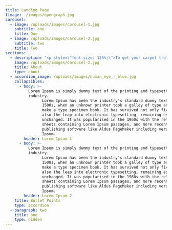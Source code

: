```yaml
---
title: Landing Page
fimage: ./images/opengraph.jpg
carousel:
  - image: /uploads/images/carousel-1.jpg
    subtitle: one
    title: One
  - image: /uploads/images/carousel-2.jpg
    subtitle: two
    title: Two
sections:
  - description: "<p style=\"font-size: 125%;\">To get your carpet truly clean, you need a professional deep cleaning service. That’s where we come in. Our strong customer service, efficient and professional work, and reasonable pricing combine to put a smile on the faces of our customers in not only Orlando, FL but throughout surrounding cities as well. We have a reputation for providing quality carpet cleaning. Our services include professional water extraction, carpet repair, and carpet cleaning. Other specialties include:</p>\r\n\r\n<h3 style=\"text-align: center;\">Tile and Grout<br />\r\nMold Damage<br />\r\nCrime Scene Cleanup<br />\r\nTrauma Cleaning</h3>\r\n\r\n<p style=\"font-size: 125%;\">Complete customer satisfaction is our goal, and this is how we’ve achieved our excellent reputation over the years. It is our priority to ensure that after you’ve employed our team for upholstery cleaning, dryer vent cleaning, and air duct cleaning that you are left with a healthier, happier environment.</p>\r\n\r\n<h3 style=\"text-align:center\">&nbsp;</h3>\r\n"
    image: /uploads/images/carousel-2.jpg
    title: About
    type: about
  - accordion_image: /uploads/images/human_eye_-_blue.jpg
    collapsibles:
      - body: >-
          Lorem Ipsum is simply dummy text of the printing and typesetting
          industry.
                Lorem Ipsum has been the industry's standard dummy text ever since the
                1500s, when an unknown printer took a galley of type and scrambled it to
                make a type specimen book. It has survived not only five centuries, but
                also the leap into electronic typesetting, remaining essentially
                unchanged. It was popularised in the 1960s with the release of Letraset
                sheets containing Lorem Ipsum passages, and more recently with desktop
                publishing software like Aldus PageMaker including versions of Lorem
                Ipsum.
        header: Lorem Ipsum 1
      - body: >-
          Lorem Ipsum is simply dummy text of the printing and typesetting
          industry.
                Lorem Ipsum has been the industry's standard dummy text ever since the
                1500s, when an unknown printer took a galley of type and scrambled it to
                make a type specimen book. It has survived not only five centuries, but
                also the leap into electronic typesetting, remaining essentially
                unchanged. It was popularised in the 1960s with the release of Letraset
                sheets containing Lorem Ipsum passages, and more recently with desktop
                publishing software like Aldus PageMaker including versions of Lorem
                Ipsum.
        header: Lorem Ipsum 2
    title: Bullet Points
    type: accordion
  - paragraph: two
    title: one
    type: hidden
---
```


